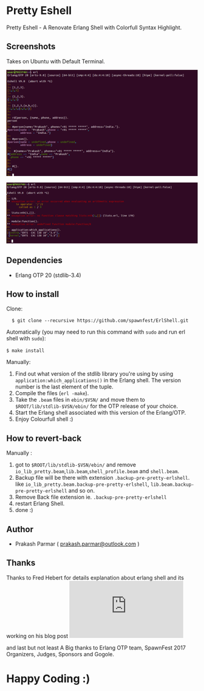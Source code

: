 Pretty Eshell 
===============
Pretty Eshell - A Renovate Erlang Shell with Colorfull Syntax Highlight.

## Screenshots

Takes on Ubuntu with Default Terminal.

![Pretty Eshell](https://github.com/spawnfest/ErlShell/blob/master/docs/rsz_pretty-eshell-1.png)

![Pretty Eshell](https://github.com/spawnfest/ErlShell/blob/master/docs/rsz_1pretty-eshell-02.png)

## Dependencies

* Erlang OTP 20 (stdlib-3.4)

## How to install ##

Clone:
~~~
  $ git clone --recursive https://github.com/spawnfest/ErlShell.git
~~~ 
Automatically (you may need to run this command with `sudo` and run erl shell with `sudo`):

 `$ make install`
 
Manually:

1. Find out what version of the stdlib library you're using by using `application:which_applications()` in the Erlang shell. The version number is the last element of the tuple.
2. Compile the files (`erl -make`).
3. Take the `.beam` files in `ebin/$VSN/` and move them to `$ROOT/lib/stdlib-$VSN/ebin/` for the OTP release of your choice.
4. Start the Erlang shell associated with this version of the Erlang/OTP.
5. Enjoy Colourfull shell :)

## How to revert-back ##

Manually :

1. got to `$ROOT/lib/stdlib-$VSN/ebin/` and remove `io_lib_pretty.beam`,`lib.beam`,`shell_profile.beam` and `shell.beam`.
2. Backup file will be there with extension `.backup-pre-pretty-erlshell`. like `io_lib_pretty.beam.backup-pre-pretty-erlshell`, `lib.beam.backup-pre-pretty-erlshell` and so on.
3. Remove Back file extension ie. `.backup-pre-pretty-erlshell`
4. restart Erlang Shell.
5. done :)

## Author ##

- Prakash Parmar ( prakash.parmar@outlook.com )

## Thanks ##

Thanks to Fred Hebert for details explanation about erlang shell and its working on his blog post ![REPL? A bit more (and less) than that](https://ferd.ca/repl-a-bit-more-and-less-than-that.html)

and last but not least A Big thanks to Erlang OTP team, SpawnFest 2017 Organizers, Judges, Sponsors and Gogole. 


# Happy Coding :)
